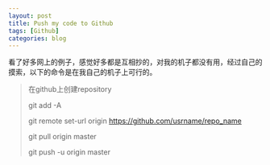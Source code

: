 ```yaml
---
layout: post
title: Push my code to Github
tags: [Github]
categories: blog
---
```


看了好多网上的例子，感觉好多都是互相抄的，对我的机子都没有用，经过自己的摸索，以下的命令是在我自己的机子上可行的。

> 在github上创建repository
> 
> git add -A
> 
> git remote set-url origin https://github.com/usrname/repo_name
> 
> git pull origin master
> 
> git push -u origin master